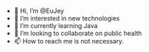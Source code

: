 - 👋 Hi, I’m @EuJey
- 👀 I’m interested in new technologies
- 🌱 I’m currently learning Java
- 💞️ I’m looking to collaborate on public health
- 📫 How to reach me is not necessary.

<!---
EuJey/EuJey is a ✨ special ✨ repository because its `README.md` (this file) appears on your GitHub profile.
You can click the Preview link to take a look at your changes.
--->
